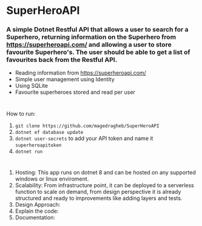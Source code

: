 # SuperHeroAPI

### A simple Dotnet Restful API that allows a user to search for a Superhero, returning information on the Superhero from https://superheroapi.com/ and allowing a user to store favourite Superhero's. The user should be able to get a list of favourites back from the Restful API.

- Reading information from https://superheroapi.com/
- Simple user management using Identity
- Using SQLite
- Favourite superheroes stored and read per user

#

How to run:

1. `git clone https://github.com/magedragheb/SuperHeroAPI`
2. `dotnet ef database update`
3. `dotnet user-secrets` to add your API token and name it `superheroapitoken`
4. `dotnet run`

#

1. Hosting:
   This app runs on dotnet 8 and can be hosted on any supported windows or linux enviroment.
2. Scalability:
   From infrastructure point, it can be deployed to a serverless function to scale on demand, from design perspective it is already structured and ready to improvements like adding layers and tests.
3. Design Approach:
4. Explain the code:
5. Documentation:
